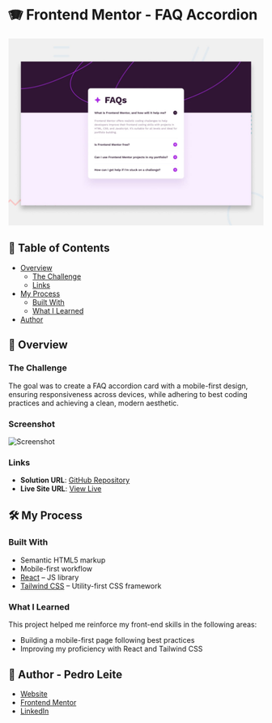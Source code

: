# 🪗 Frontend Mentor - FAQ Accordion

![Preview](./preview.jpg)

## 📑 Table of Contents

- [Overview](#-overview)
  - [The Challenge](#-the-challenge)
  - [Links](#-links)
- [My Process](#-my-process)
  - [Built With](#-built-with)
  - [What I Learned](#-what-i-learned)
- [Author](#-author)

## 📌 Overview

### The Challenge

The goal was to create a FAQ accordion card with a mobile-first design, ensuring responsiveness across devices, while adhering to best coding practices and achieving a clean, modern aesthetic.

### Screenshot

![Screenshot](./screenshot.jpg)

### Links

- **Solution URL**: [GitHub Repository](https://github.com/pedrogl1990/faq-accordion)
- **Live Site URL**: [View Live](https://pedrogl1990.github.io/faq-accordion/)

## 🛠️ My Process

### Built With

- Semantic HTML5 markup
- Mobile-first workflow
- [React](https://reactjs.org/) – JS library
- [Tailwind CSS](https://tailwindcss.com/) – Utility-first CSS framework

### What I Learned

This project helped me reinforce my front-end skills in the following areas:

- Building a mobile-first page following best practices
- Improving my proficiency with React and Tailwind CSS

## 🙋 Author - Pedro Leite

- [Website](https://pedroleite.pt/)
- [Frontend Mentor](https://www.frontendmentor.io/profile/pedrogl1990)
- [LinkedIn](https://www.linkedin.com/in/pedro-guedes-leite/)
